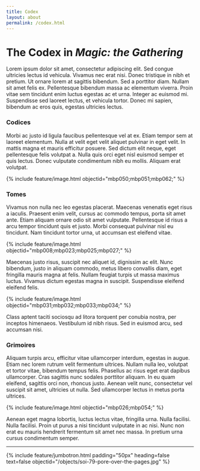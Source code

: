 ```yaml
---
title: Codex
layout: about
permalink: /codex.html
---
```

# The Codex in *Magic: the Gathering*

Lorem ipsum dolor sit amet, consectetur adipiscing elit. Sed congue ultricies lectus id vehicula. Vivamus nec erat nisi. Donec tristique in nibh et pretium. Ut ornare lorem at sagittis bibendum. Sed a porttitor diam. Nullam sit amet felis ex. Pellentesque bibendum massa ac elementum viverra. Proin vitae sem tincidunt enim luctus egestas ac et urna. Integer ac euismod mi. Suspendisse sed laoreet lectus, et vehicula tortor. Donec mi sapien, bibendum ac eros quis, egestas ultricies lectus.

### Codices

Morbi ac justo id ligula faucibus pellentesque vel at ex. Etiam tempor sem at laoreet elementum. Nulla at velit eget velit aliquet pulvinar in eget velit. In mattis magna et mauris efficitur posuere. Sed dictum elit neque, eget pellentesque felis volutpat a. Nulla quis orci eget nisl euismod semper et quis lectus. Donec vulputate condimentum nibh eu mollis. Aliquam erat volutpat.

{% include feature/image.html objectid="mbp050;mbp051;mbp062;" %}

### Tomes

Vivamus non nulla nec leo egestas placerat. Maecenas venenatis eget risus a iaculis. Praesent enim velit, cursus ac commodo tempus, porta sit amet ante. Etiam aliquam ornare odio sit amet vulputate. Pellentesque id risus a arcu tempor tincidunt quis et justo. Morbi consequat pulvinar nisl eu tincidunt. Nam tincidunt tortor urna, ut accumsan est eleifend vitae. 

{% include feature/image.html objectid="mbp008;mbp023;mbp025;mbp027;" %}

Maecenas justo risus, suscipit nec aliquet id, dignissim ac elit. Nunc bibendum, justo in aliquam commodo, metus libero convallis diam, eget fringilla mauris magna at felis. Nullam feugiat turpis ut massa maximus luctus. Vivamus dictum egestas magna in suscipit. Suspendisse eleifend eleifend felis.

{% include feature/image.html objectid="mbp031;mbp032;mbp033;mbp034;" %}

Class aptent taciti sociosqu ad litora torquent per conubia nostra, per inceptos himenaeos. Vestibulum id nibh risus. Sed in euismod arcu, sed accumsan nisi.

### Grimoires

Aliquam turpis arcu, efficitur vitae ullamcorper interdum, egestas in augue. Etiam nec lorem rutrum velit fermentum ultrices. Nullam nulla leo, volutpat et tortor vitae, bibendum tempus felis. Phasellus ac risus eget erat dapibus ullamcorper. Cras sagittis nunc sodales porttitor aliquam. In eu quam eleifend, sagittis orci non, rhoncus justo. Aenean velit nunc, consectetur vel suscipit sit amet, ultricies ut nulla. Sed ullamcorper lectus in metus porta ultrices. 

{% include feature/image.html objectid="mbp026;mbp054;" %}

Aenean eget magna lobortis, luctus lectus vitae, fringilla urna. Nulla facilisi. Nulla facilisi. Proin ut purus a nisi tincidunt vulputate in ac nisi. Nunc non erat eu mauris hendrerit fermentum sit amet nec massa. In pretium urna cursus condimentum semper.

---
{% include feature/jumbotron.html padding="50px" heading=false text=false objectid="/objects/soi-79-pore-over-the-pages.jpg" %}
